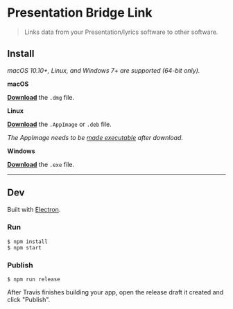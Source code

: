 # Presentation Bridge Link

> Links data from your Presentation/lyrics software to other software.


## Install

*macOS 10.10+, Linux, and Windows 7+ are supported (64-bit only).*

**macOS**

[**Download**](https://github.com/josephdadams/presentation-bridge-link/releases/latest) the `.dmg` file.

**Linux**

[**Download**](https://github.com/josephdadams/presentation-bridge-link/releases/latest) the `.AppImage` or `.deb` file.

*The AppImage needs to be [made executable](http://discourse.appimage.org/t/how-to-make-an-appimage-executable/80) after download.*

**Windows**

[**Download**](https://github.com/josephdadams/presentation-bridge-link/releases/latest) the `.exe` file.


---


## Dev

Built with [Electron](https://electronjs.org).

### Run

```
$ npm install
$ npm start
```

### Publish

```
$ npm run release
```

After Travis finishes building your app, open the release draft it created and click "Publish".
